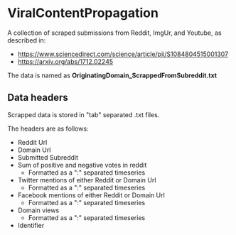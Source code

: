 # ViralContentPropagation

A collection of scraped submissions from Reddit, ImgUr, and Youtube, as described in:
  - https://www.sciencedirect.com/science/article/pii/S1084804515001307
  - https://arxiv.org/abs/1712.02245

The data is named as **OriginatingDomain_ScrappedFromSubreddit.txt**

## Data headers

Scrapped data is stored in "tab" separated .txt files.

The headers are as follows:
- Reddit Url
- Domain Url
- Submitted Subreddit
- Sum of positive and negative votes in reddit
  - Formatted as a ":" separated timeseries
- Twitter mentions of either Reddit or Domain Url
  - Formatted as a ":" separated timeseries
- Facebook mentions of either Reddit or Domain Url
  - Formatted as a ":" separated timeseries
- Domain views
  - Formatted as a ":" separated timeseries
- Identifier
